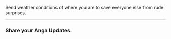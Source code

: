 Send weather conditions of where you are to save everyone else from rude surprises.

******
### Share your Anga Updates.
